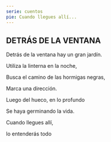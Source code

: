 ```yaml
---
serie: cuentos
pie: Cuando llegues allí...
---
```


## DETRÁS DE LA VENTANA

Detrás de la ventana hay un gran jardín.

Utiliza la linterna en la noche,

Busca el camino de las hormigas negras,

Marca una dirección.

Luego del hueco, en lo profundo

Se haya germinando la vida.

Cuando llegues allí,

lo entenderás todo

